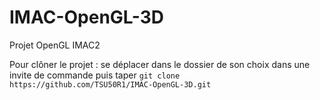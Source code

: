 # IMAC-OpenGL-3D
Projet OpenGL IMAC2


Pour clôner le projet : se déplacer dans le dossier de son choix dans une invite de commande puis taper 
````git clone https://github.com/TSU50R1/IMAC-OpenGL-3D.git```` 
